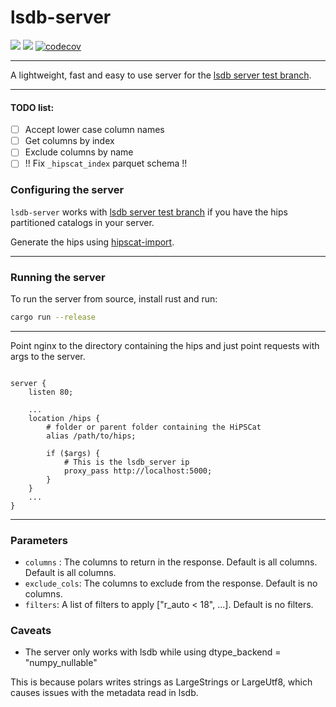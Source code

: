 # lsdb-server

![](https://github.com/schwarzam/lsdb-server/actions/workflows/build.yml/badge.svg)
![](https://github.com/schwarzam/lsdb-server/actions/workflows/codecov.yml/badge.svg)
[![codecov](https://codecov.io/gh/Schwarzam/lsdb-server/graph/badge.svg?token=WFB32324PK)](https://codecov.io/gh/Schwarzam/lsdb-server)

---

A lightweight, fast and easy to use server for the [lsdb server test branch](https://github.com/Schwarzam/lsdb/tree/server-test).

---

#### TODO list:

- [ ] Accept lower case column names
- [ ] Get columns by index
- [ ] Exclude columns by name
- [ ] !! Fix `_hipscat_index` parquet schema !!

### Configuring the server

`lsdb-server` works with [lsdb server test branch](https://github.com/Schwarzam/lsdb/tree/server-test) if you have the hips partitioned catalogs in your server. 

Generate the hips using [hipscat-import](https://lsdb.readthedocs.io/en/latest/tutorials/import_catalogs.html). 

---

### Running the server

To run the server from source, install rust and run:

```bash
cargo run --release
```

---

Point nginx to the directory containing the hips and just point requests with args to the server.

```nginx

server {
    listen 80;

    ...
    location /hips {
        # folder or parent folder containing the HiPSCat
        alias /path/to/hips;

        if ($args) {
            # This is the lsdb_server ip
            proxy_pass http://localhost:5000; 
        }
    }
    ...
}

```
---

### Parameters

- `columns` : The columns to return in the response. Default is all columns. Default is all columns.
- `exclude_cols`: The columns to exclude from the response. Default is no columns.
- `filters`: A list of filters to apply ["r_auto < 18", ...]. Default is no filters.

### Caveats

- The server only works with lsdb while using dtype_backend = "numpy_nullable" 

This is because polars writes strings as LargeStrings or LargeUtf8, which causes issues with the metadata read in lsdb.
